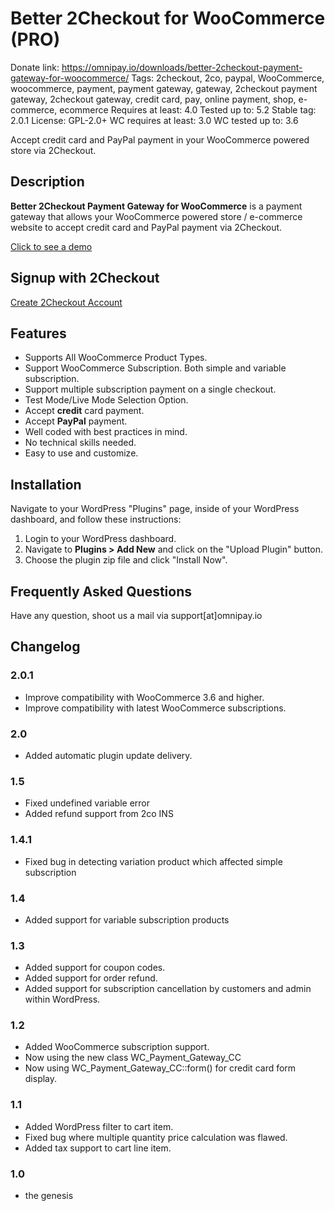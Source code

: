 # Better 2Checkout for WooCommerce (PRO)
Donate link: https://omnipay.io/downloads/better-2checkout-payment-gateway-for-woocommerce/
Tags: 2checkout, 2co, paypal, WooCommerce, woocommerce, payment, payment gateway, gateway, 2checkout payment gateway, 2checkout gateway, credit card, pay, online payment, shop, e-commerce, ecommerce
Requires at least: 4.0
Tested up to: 5.2
Stable tag: 2.0.1
License: GPL-2.0+
WC requires at least: 3.0
WC tested up to: 3.6

Accept credit card and PayPal payment in your WooCommerce powered store via 2Checkout.

## Description 
**Better 2Checkout Payment Gateway for WooCommerce** is a payment gateway that allows your WooCommerce powered store / e-commerce website to accept credit card and PayPal payment via 2Checkout.

[Click to see a demo](https://omnipay.io/woocommerce-demo/)

## Signup with 2Checkout
[Create 2Checkout Account](https://www.2checkout.com/referral?r=d233352b90)

## Features
* Supports All WooCommerce Product Types.
* Support WooCommerce Subscription. Both simple and variable subscription.
* Support multiple subscription payment on a single checkout.
* Test Mode/Live Mode Selection Option.
* Accept **credit** card payment.
* Accept **PayPal** payment.
* Well coded with best practices in mind.
* No technical skills needed.
* Easy to use and customize.


## Installation

Navigate to your WordPress "Plugins" page, inside of your WordPress dashboard, and follow these instructions:

1. Login to your WordPress dashboard.
1. Navigate to **Plugins > Add New** and click on the "Upload Plugin" button.
1. Choose the plugin zip file and click "Install Now".

## Frequently Asked Questions 

Have any question, shoot us a mail via support[at]omnipay.io

## Changelog 

### 2.0.1 
* Improve compatibility with WooCommerce 3.6 and higher.
* Improve compatibility with latest WooCommerce subscriptions.

### 2.0 
* Added automatic plugin update delivery.

### 1.5 
* Fixed undefined variable error
* Added refund support from 2co INS

### 1.4.1 
* Fixed bug in detecting variation product which affected simple subscription

### 1.4 
* Added support for variable subscription products

### 1.3 
* Added support for coupon codes.
* Added support for order refund.
* Added support for subscription cancellation by customers and admin within WordPress.

### 1.2 
* Added WooCommerce subscription support.
* Now using the new class WC_Payment_Gateway_CC
* Now using WC_Payment_Gateway_CC::form() for credit card form display.

### 1.1 
* Added WordPress filter to cart item.
* Fixed bug where multiple quantity price calculation was flawed.
* Added tax support to cart line item.

### 1.0 
* the genesis
